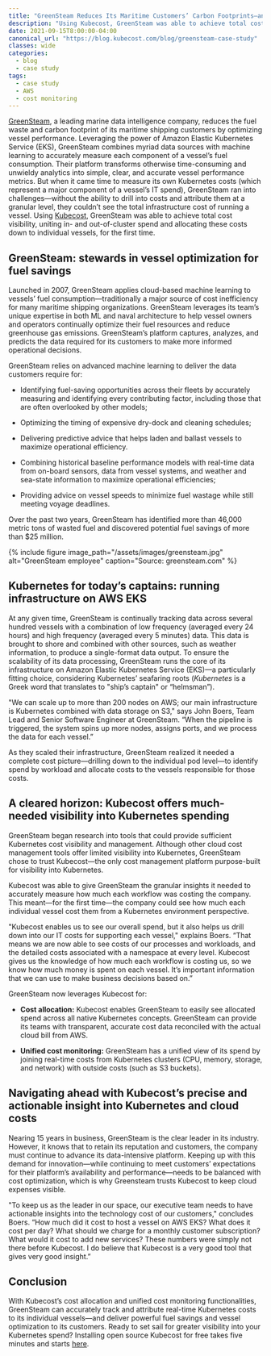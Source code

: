 ```yaml
---
title: "GreenSteam Reduces Its Maritime Customers’ Carbon Footprints—and Optimizes Its Infrastructure Budget with Kubecost"
description: "Using Kubecost, GreenSteam was able to achieve total cost visibility and allocate costs down to individual vessels for the first time."
date: 2021-09-15T8:00:00-04:00
canonical_url: "https://blog.kubecost.com/blog/greensteam-case-study"
classes: wide
categories:
  - blog
  - case study
tags:
  - case study
  - AWS
  - cost monitoring
---
```


[GreenSteam](https://www.greensteam.com/), a leading marine data intelligence company, reduces the fuel waste and carbon footprint of its maritime shipping customers by optimizing vessel performance. Leveraging the power of Amazon Elastic Kubernetes Service (EKS), GreenSteam combines myriad data sources with machine learning to accurately measure each component of a vessel’s fuel consumption. Their platform transforms otherwise time-consuming and unwieldy analytics into simple, clear, and accurate vessel performance metrics. But when it came time to measure its own Kubernetes costs (which represent a major component of a vessel’s IT spend), GreenSteam ran into challenges—without the ability to drill into costs and attribute them at a granular level, they couldn’t see the total infrastructure cost of running a vessel. Using [Kubecost](http://kubecost.com), GreenSteam was able to achieve total cost visibility, uniting in- and out-of-cluster spend and allocating these costs down to individual vessels, for the first time.

## GreenSteam: stewards in vessel optimization for fuel savings

Launched in 2007, GreenSteam applies cloud-based machine learning to vessels’ fuel consumption—traditionally a major source of cost inefficiency for many maritime shipping organizations. GreenSteam leverages its team’s unique expertise in both ML and naval architecture to help vessel owners and operators continually optimize their fuel resources and reduce greenhouse gas emissions. GreenSteam’s platform captures, analyzes, and predicts the data required for its customers to make more informed operational decisions. 

 

GreenSteam relies on advanced machine learning to deliver the data customers require for:

* Identifying fuel-saving opportunities across their fleets by accurately measuring and identifying every contributing factor, including those that are often overlooked by other models;

* Optimizing the timing of expensive dry-dock and cleaning schedules;

* Delivering predictive advice that helps laden and ballast vessels to maximize operational efficiency.

* Combining historical baseline performance models with real-time data from on-board sensors, data from vessel systems, and weather and sea-state information to maximize operational efficiencies;

* Providing advice on vessel speeds to minimize fuel wastage while still meeting voyage deadlines.

 

Over the past two years, GreenSteam has identified more than 46,000 metric tons of wasted fuel and discovered potential fuel savings of more than $25 million.

 

{% include figure image_path="/assets/images/greensteam.jpg" alt="GreenSteam employee" caption="Source: greensteam.com" %}

## Kubernetes for today’s captains: running infrastructure on AWS EKS

At any given time, GreenSteam is continually tracking data across several hundred vessels with a combination of low frequency (averaged every 24 hours) and high frequency (averaged every 5 minutes) data. This data is brought to shore and combined with other sources, such as weather information, to produce a single-format data output. To ensure the scalability of its data processing, GreenSteam runs the core of its infrastructure on Amazon Elastic Kubernetes Service (EKS)—a particularly fitting choice, considering Kubernetes’ seafaring roots (*Kubernetes* is a Greek word that translates to "ship’s captain" or “helmsman”).

 

"We can scale up to more than 200 nodes on AWS; our main infrastructure is Kubernetes combined with data storage on S3," says John Boers, Team Lead and Senior Software Engineer at GreenSteam. “When the pipeline is triggered, the system spins up more nodes, assigns ports, and we process the data for each vessel.”

As they scaled their infrastructure, GreenSteam realized it needed a complete cost picture—drilling down to the individual pod level—to identify spend by workload and allocate costs to the vessels responsible for those costs. 

## A cleared horizon: Kubecost offers much-needed visibility into Kubernetes spending

GreenSteam began research into tools that could provide sufficient Kubernetes cost visibility and management. Although other cloud cost management tools offer limited visibility into Kubernetes, GreenSteam chose to trust Kubecost—the only cost management platform purpose-built for visibility into Kubernetes.

 

Kubecost was able to give GreenSteam the granular insights it needed to accurately measure how much each workflow was costing the company. This meant—for the first time—the company could see how much each individual vessel cost them from a Kubernetes environment perspective.

"Kubecost enables us to see our overall spend, but it also helps us drill down into our IT costs for supporting each vessel," explains Boers. “That means we are now able to see costs of our processes and workloads, and the detailed costs associated with a namespace at every level. Kubecost gives us the knowledge of how much each workflow is costing us, so we know how much money is spent on each vessel. It’s important information that we can use to make business decisions based on.”

 

GreenSteam now leverages Kubecost for:

* **Cost allocation:** Kubecost enables GreenSteam to easily see allocated spend across all native Kubernetes concepts. GreenSteam can provide its teams with transparent, accurate cost data reconciled with the actual cloud bill from AWS.

* **Unified cost monitoring:** GreenSteam has a unified view of its spend by joining real-time costs from Kubernetes clusters (CPU, memory, storage, and network) with outside costs (such as S3 buckets).

## Navigating ahead with Kubecost’s precise and actionable insight into Kubernetes and cloud costs

Nearing 15 years in business, GreenSteam is the clear leader in its industry. However, it knows that to retain its reputation and customers, the company must continue to advance its data-intensive platform. Keeping up with this demand for innovation—while continuing to meet customers’ expectations for their platform’s availability and performance—needs to be balanced with cost optimization, which is why Greensteam trusts Kubecost to keep cloud expenses visible.

 

"To keep us as the leader in our space, our executive team needs to have actionable insights into the technology cost of our customers," concludes Boers. “How much did it cost to host a vessel on AWS EKS? What does it cost per day? What should we charge for a monthly customer subscription? What would it cost to add new services?  These numbers were simply not there before Kubecost. I do believe that Kubecost is a very good tool that gives very good insight.”

## Conclusion

With Kubecost’s cost allocation and unified cost monitoring functionalities, GreenSteam can accurately track and attribute real-time Kubernetes costs to its individual vessels—and deliver powerful fuel savings and vessel optimization to its customers. Ready to set sail for greater visibility into your Kubernetes spend? Installing open source Kubecost for free takes five minutes and starts [here](https://www.kubecost.com/install.html).
